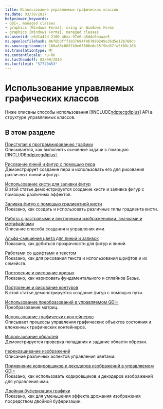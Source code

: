 ```yaml
---
title: Использование управляемых графических классов
ms.date: 03/30/2017
helpviewer_keywords:
- GDI+, managed classes
- graphics [Windows Forms], using in Windows Forms
- graphics [Windows Forms], managed classes
ms.assetid: e6d1a42d-2100-46aa-97e6-a5ddc0baaae5
ms.openlocfilehash: 86f6b3fff1937694f4b7890249e36d5e12b769dc
ms.sourcegitcommit: 160a88c8087b0e63606e6e35f9bd57fa5f69c168
ms.translationtype: MT
ms.contentlocale: ru-RU
ms.lasthandoff: 03/09/2019
ms.locfileid: "57720453"
---
```

# <a name="using-managed-graphics-classes"></a>Использование управляемых графических классов
Ниже описаны способы использования [!INCLUDE[ndptecgdiplus](../../../../includes/ndptecgdiplus-md.md)] API в структуре управляемых классов.  
  
## <a name="in-this-section"></a>В этом разделе  
 [Приступая к программированию графики](getting-started-with-graphics-programming.md)  
 Описывается, как выполнять основные задачи с помощью [!INCLUDE[ndptecgdiplus](../../../../includes/ndptecgdiplus-md.md)].  
  
 [Рисование линий и фигур с помощью пера](using-a-pen-to-draw-lines-and-shapes.md)  
 Демонстрирует создание пера и использовать его для рисования различных линий и фигур.  
  
 [Использование кисти для заливки фигур](using-a-brush-to-fill-shapes.md)  
 В этой статье демонстрируется создание кисти и заливка фигур с помощью различных эффектов.  
  
 [Заливка фигур с помощью градиентной кисти](using-a-gradient-brush-to-fill-shapes.md)  
 Показано, как создать и использовать различные типы градиента кисти.  
  
 [Работа с растровыми и векторными изображениями, значками и метафайлами](working-with-images-bitmaps-icons-and-metafiles.md)  
 Описание способа создания и управления ими.  
  
 [Альфа-смешение цвета для линий и заливок](alpha-blending-lines-and-fills.md)  
 Показано, как добиться прозрачности для фигур и линий.  
  
 [Работами со шрифтами и текстом](using-fonts-and-text.md)  
 Показано, как для рисования текста и использования шрифтов и их семейств.  
  
 [Построение и рисование кривых](constructing-and-drawing-curves.md)  
 Показано, как нарисовать фундаментального и сплайнов Безье.  
  
 [Построение и рисование контуров](constructing-and-drawing-paths.md)  
 В этой статье демонстрируется создание фигур с помощью пути.  
  
 [Использование преобразований в управляемом GDI+](using-transformations-in-managed-gdi.md)  
 Преобразование матриц.  
  
 [Использование графических контейнеров](using-graphics-containers.md)  
 Описывает процессы управления графических объектов состояния и вложенных графических контейнеров.  
  
 [Использование областей](using-regions.md)  
 Демонстрируется проверка попадания и задание области обрезки.  
  
 [перекрашивание изображений](recoloring-images.md)  
 Описание различных аспектов управления цветами.  
  
 [Применение кодировщиков и декодеров изображений в управляемом GDI+](using-image-encoders-and-decoders-in-managed-gdi.md)  
 Показано, как использовать кодировщиков и декодеров изображений для управления ими.  
  
 [Двойная буферизация графики](double-buffered-graphics.md)  
 Показано, как для уменьшения эффекта дрожания изображения посредством двойной буферизации.
